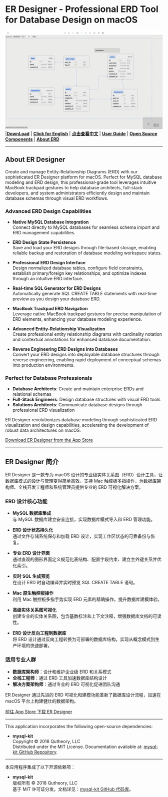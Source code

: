 # ER Designer - Professional ERD Tool for Database Design on macOS

![ER Designer - ERD (Entity-Relationship Diagram) Design Tool](./images/er.png)  
|[**DownLoad**](https://apps.apple.com/app/er-designer/id6670524297?mt=12) | [**Click for English**](#English-Version) | [**点击查看中文**](#中文介绍) | [**User Guide**](https://github.com/chainray01/er-designer-support/wiki/) | [**Open Source Components**](#开源组件--open-source-components) | [**About ERD**](https://www.databasestar.com/entity-relationship-diagram)

---

<a name="English-Version"></a>
## About ER Designer
Create and manage Entity-Relationship Diagrams (ERD) with our sophisticated ER Designer platform for macOS. Perfect for MySQL database modeling and ERD design, this professional-grade tool leverages intuitive MacBook trackpad gestures to help database architects, full-stack developers, and system administrators efficiently design and maintain database schemas through visual ERD workflows.

### Advanced ERD Design Capabilities

- **Native MySQL Database Integration**  
  Connect directly to MySQL databases for seamless schema import and ERD management capabilities.

- **ERD Design State Persistence**  
  Save and load your ERD designs through file-based storage, enabling reliable backup and restoration of database modeling workspace states.

- **Professional ERD Design Interface**  
  Design normalized database tables, configure field constraints, establish primary/foreign key relationships, and optimize indexes through an intuitive ERD interface.

- **Real-time SQL Generator for ERD Designs**  
  Automatically generate SQL CREATE TABLE statements with real-time preview as you design your database ERD.

- **MacBook Trackpad ERD Navigation**  
  Leverage native MacBook trackpad gestures for precise manipulation of ERD elements, enhancing your database modeling experience.

- **Advanced Entity-Relationship Visualization**  
  Create professional entity relationship diagrams with cardinality notation and contextual annotations for enhanced database documentation.

- **Reverse Engineering ERD Designs into Databases**  
  Convert your ERD designs into deployable database structures through reverse engineering, enabling rapid deployment of conceptual schemas into production environments.

### Perfect for Database Professionals

- **Database Architects**: Create and maintain enterprise ERDs and relational schemas
- **Full-Stack Engineers**: Design database structures with visual ERD tools
- **Solutions Architects**: Communicate database designs through professional ERD visualization

ER Designer revolutionizes database modeling through sophisticated ERD visualization and design capabilities, accelerating the development of robust data architectures on macOS.

[Download ER Designer from the App Store](https://apps.apple.com/app/er-designer/id6670524297?mt=12)

---

<a name="中文介绍"></a>
## ER Designer 简介
ER Designer 是一款专为 macOS 设计的专业级实体关系图（ERD）设计工具，让数据库模式的设计与管理变得简单高效。支持 Mac 触控板多指操作，为数据库架构师、全栈开发工程师和系统管理员提供专业的 ERD 可视化解决方案。

### ERD 设计核心功能

- **MySQL 数据库集成**  
  与 MySQL 数据库建立安全连接，实现数据库模式导入和 ERD 管理功能。

- **ERD 设计状态持久化**  
  通过文件存储系统保存和加载 ERD 设计，实现工作区状态的可靠备份与恢复。

- **专业 ERD 设计界面**  
  通过直观的图形界面定义规范化表结构、配置字段约束、建立主外键关系并优化索引。

- **实时 SQL 生成预览**  
  在设计 ERD 时自动编译并实时预览 SQL CREATE TABLE 语句。

- **Mac 原生触控板操作**  
  利用 Mac 触控板多指手势实现 ERD 元素的精确操作，提升数据库建模体验。

- **高级实体关系图可视化**  
  创建专业的实体关系图，包含基数标注和上下文注释，增强数据库文档的可读性。

- **ERD 设计反向工程到数据库**  
  将 ERD 设计通过反向工程转换为可部署的数据库结构，实现从概念模式到生产环境的快速部署。

### 适用专业人群

- **数据库架构师**：设计和维护企业级 ERD 和关系模式
- **全栈工程师**：通过 ERD 工具加速数据库结构设计
- **解决方案架构师**：通过专业的 ERD 可视化促进团队沟通

ER Designer 通过先进的 ERD 可视化和建模功能革新了数据库设计流程，加速在 macOS 平台上构建健壮的数据架构。

[前往 App Store 下载 ER Designer](https://apps.apple.com/app/er-designer/id6670524297?mt=12)

---

<a name="开源组件--open-source-components"></a>

This application incorporates the following open-source dependencies:  
- **mysql-kit**  
  Copyright © 2018 Qutheory, LLC  
  Distributed under the MIT License. Documentation available at: [mysql-kit GitHub Repository](https://github.com/vapor/mysql-kit?tab=MIT-1-ov-file).

---

本应用程序集成了以下开源依赖项：  
- **mysql-kit**  
  版权所有 © 2018 Qutheory, LLC  
  基于 MIT 许可证分发。文档详见：[mysql-kit GitHub 代码库](https://github.com/vapor/mysql-kit?tab=MIT-1-ov-file)。
